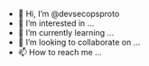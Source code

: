 - 👋 Hi, I’m @devsecopsproto
- 👀 I’m interested in ...
- 🌱 I’m currently learning ...
- 💞️ I’m looking to collaborate on ...
- 📫 How to reach me ...

<!---
devsecopsproto/devsecopsproto is a ✨ special ✨ repository because its `README.md` (this file) appears on your GitHub profile.
You can click the Preview link to take a look at your changes.
--->
